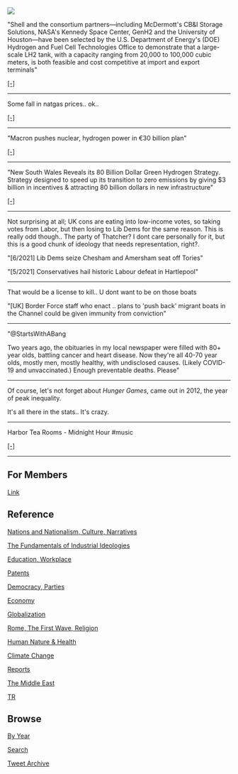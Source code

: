 <img src="https://drive.google.com/uc?export=view&id=1B2wf9R7AMH1d7Vw6e2mucLbIQ5NSjir7"/>


"Shell and the consortium partners—including McDermott's CB&I Storage
Solutions, NASA's Kennedy Space Center, GenH2 and the University of
Houston—have been selected by the U.S. Department of Energy's (DOE)
Hydrogen and Fuel Cell Technologies Office to demonstrate that a
large-scale LH2 tank, with a capacity ranging from 20,000 to 100,000
cubic meters, is both feasible and cost competitive at import and
export terminals"

[[-]](https://www.wjhg.com/prnewswire/2021/10/13/shell-led-consortium-selected-by-doe-demonstrate-feasibility-large-scale-liquid-hydrogen-storage/)

---

Some fall in natgas prices.. ok..

[[-]](2019/05/stats#natgas)

---

"Macron pushes nuclear, hydrogen power in €30 billion plan"

[[-]](https://www.france24.com/en/france/20211012-macron-unveils-%E2%82%AC30-billion-investment-plan-to-re-industralise-france)

---

"New South Wales Reveals its 80 Billion Dollar Green Hydrogen
Strategy. Strategy designed to speed up its transition to zero
emissions by giving $3 billion in incentives & attracting 80 billion
dollars in new infrastructure"

[[-]](https://bit.ly/3lxJpoa)

---

Not surprising at all; UK cons are eating into low-income votes, so
taking votes from Labor, but then losing to Lib Dems for the same
reason.  This is really odd though.. The party of Thatcher? I dont
care personally for it, but this is a good chunk of ideology that
needs representation, right?.

"[6/2021] Lib Dems seize Chesham and Amersham seat off Tories"

"[5/2021] Conservatives hail historic Labour defeat in Hartlepool"

---

That would be a license to kill.. U dont want to be on those boats

"[UK] Border Force staff who enact ..  plans to 'push back' migrant boats
in the Channel could be given immunity from conviction"

---

"@StartsWithABang

Two years ago, the obituaries in my local newspaper were filled with
80+ year olds, battling cancer and heart disease. Now they're all
40-70 year olds, mostly men, mostly healthy, with undisclosed
causes. (Likely COVID-19 and unvaccinated.) Enough preventable
deaths. Please"

---

Of course, let's not forget about *Hunger Games*, came out in 2012,
the year of peak inequality.

It's all there in the stats.. It's crazy.

---

Harbor Tea Rooms - Midnight Hour \#music

[[-]](https://youtu.be/gzNU7aRvA9E)

---

## For Members

[Link](https://thirdwave-members.herokuapp.com)

## Reference

[Nations and Nationalism, Culture, Narratives](/2013/02/nations-and-nationalism.md)

[The Fundamentals of Industrial Ideologies](/2011/04/fundamentals-of-industrial-ideologies.md)

[Education, Workplace](2017/09/education-workplace.md)

[Patents](/2018/09/patents.md)

[Democracy, Parties](/2016/11/democracy.md)

[Economy](/2018/05/economy.md)

[Globalization](/2018/09/globalization.md)

[Rome, The First Wave, Religion](/2017/12/rome.md)

[Human Nature & Health](/2020/07/human-nature.md)

[Climate Change](/2018/12/climate.md)

[Reports](/2019/05/reports.md)

[The Middle East](/2019/07/middleeast.md)

[TR](../tr)

## Browse

[By Year](years.md)

[Search](search.html)

[Tweet Archive](/tweets/README.md)


